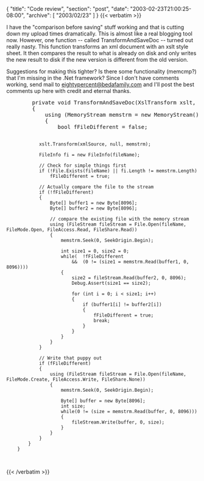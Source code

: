 {
  "title": "Code review",
  "section": "post",
  "date": "2003-02-23T21:00:25-08:00",
  "archive": [
    "2003/02/23"
  ]
}
{{< verbatim >}}
<p>I have the "comparison before saving" stuff working and that is cutting down my upload times dramatically.  This is almost like a real blogging tool now.  However, one function -- called TransformAndSaveDoc -- turned out really nasty.  This function transforms an xml document with an xslt style sheet.  It then compares the result to what is already on disk and only writes the new result to disk if the new version is different from the old version.
<p>Suggestions for making this tighter?  Is there some functionality (memcmp?) that I'm missing in the .Net framework?  Since I don't have comments working, send mail to <a href="mailto:eightypercent@bedafamily.com">eightypercent@bedafamily.com</a> and I'll post the best comments up here with credit and eternal thanks.
<pre>
        private void TransformAndSaveDoc(XslTransform xslt, XmlDocument xmlSource, string fileName)
        {           
            using (MemoryStream memstrm = new MemoryStream())
            {
                bool fFileDifferent = false;

                xslt.Transform(xmlSource, null, memstrm);

                FileInfo fi = new FileInfo(fileName);

                // Check for simple things first
                if (!File.Exists(fileName) || fi.Length != memstrm.Length)
                    fFileDifferent = true;

                // Actually compare the file to the stream
                if (!fFileDifferent)
                {
                    Byte[] buffer1 = new Byte[8096];
                    Byte[] buffer2 = new Byte[8096];

                    // compare the existing file with the memory stream
                    using (FileStream fileStream = File.Open(fileName, FileMode.Open, FileAccess.Read, FileShare.Read))
                    {
                        memstrm.Seek(0, SeekOrigin.Begin);
                        
                        int size1 = 0, size2 = 0;
                        while(  !fFileDifferent 
                            &&  (0 != (size1 = memstrm.Read(buffer1, 0, 8096))))
                        {
                            size2 = fileStream.Read(buffer2, 0, 8096);
                            Debug.Assert(size1 == size2);
                            
                            for (int i = 0; i < size1; i++)
                            {
                                if (buffer1[i] != buffer2[i])
                                {
                                    fFileDifferent = true;
                                    break;
                                }
                            }
                        }
                    }
                }

                // Write that puppy out
                if (fFileDifferent)
                {
                    using (FileStream fileStream = File.Open(fileName, FileMode.Create, FileAccess.Write, FileShare.None))
                    {
                        memstrm.Seek(0, SeekOrigin.Begin);

                        Byte[] buffer = new Byte[8096];
                        int size;
                        while(0 != (size = memstrm.Read(buffer, 0, 8096)))
                        {
                            fileStream.Write(buffer, 0, size);
                        }
                    }
                }
            }
        }
</pre>
{{< /verbatim >}}
